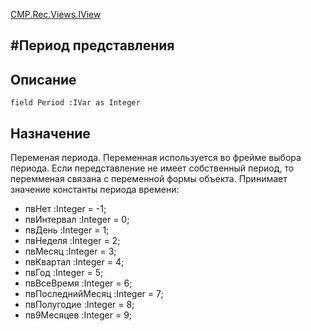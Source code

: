 ﻿---
Link: CMP.Rec.Views.IView.@Period
---

<!---  Навигация
[Имя проекта](#) :
-->
[CMP.Rec.Views.IView](Default)

#Период представления 
---

## Описание

    field Period :IVar as Integer

<!--
## Аргументы{#Args}

### Аргумент1

Описание аргумента 1
-->

## Назначение

Переменая периода. Переменная используется во фрейме выбора периода.
Если передставление не имеет собственный период, то перемменая связана с переменной формы объекта.
Принимает значение константы периода времени:
* пвНет             :Integer = -1;
* пвИнтервал        :Integer =  0;
* пвДень            :Integer =  1;
* пвНеделя          :Integer =  2;
* пвМесяц           :Integer =  3;
* пвКвартал         :Integer =  4;
* пвГод             :Integer =  5;
* пвВсеВремя        :Integer =  6;
* пвПоследнийМесяц  :Integer =  7;
* пвПолугодие       :Integer =  8;
* пв9Месяцев        :Integer =  9;

<!--
## Пример

    MP.Rec.Views.IView.Period...
-->


